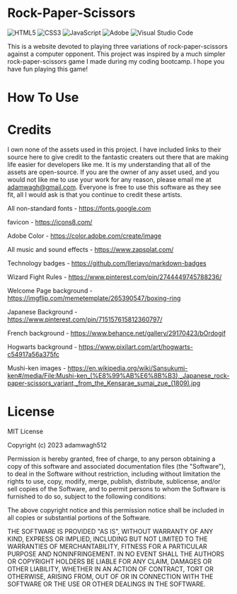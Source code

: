 # Rock-Paper-Scissors
![HTML5](https://img.shields.io/badge/html5-%23E34F26.svg?style=for-the-badge&logo=html5&logoColor=white)
![CSS3](https://img.shields.io/badge/css3-%231572B6.svg?style=for-the-badge&logo=css3&logoColor=white)
![JavaScript](https://img.shields.io/badge/javascript-%23323330.svg?style=for-the-badge&logo=javascript&logoColor=%23F7DF1E)
![Adobe](https://img.shields.io/badge/adobe-%23FF0000.svg?style=for-the-badge&logo=adobe&logoColor=white)
![Visual Studio Code](https://img.shields.io/badge/Visual%20Studio%20Code-0078d7.svg?style=for-the-badge&logo=visual-studio-code&logoColor=white)


This is a website devoted to playing three variations of rock-paper-scissors against a computer opponent. This project was inspired by a much simpler rock-paper-scissors game I made during my coding bootcamp. I hope you have fun playing this game!

# How To Use

# Credits
I own none of the assets used in this project. I have included links to their source here to give credit to the fantastic creaters out there that are making life easier for developers like me. It is my understanding that all of the assets are open-source. If you are the owner of any asset used, and you would not like me to use your work for any reason, please email me at adamwagh@gmail.com. Everyone is free to use this software as they see fit, all I would ask is that you continue to credit these artists.

All non-standard fonts - https://fonts.google.com

favicon - https://icons8.com/

Adobe Color - https://color.adobe.com/create/image

All music and sound effects - https://www.zapsplat.com/

Technology badges - https://github.com/Ileriayo/markdown-badges

Wizard Fight Rules - https://www.pinterest.com/pin/2744449745788236/

Welcome Page background - https://imgflip.com/memetemplate/265390547/boxing-ring

Japanese Background - https://www.pinterest.com/pin/715157615812360797/

French background - https://www.behance.net/gallery/29170423/bOrdogif

Hogwarts background - https://www.pixilart.com/art/hogwarts-c54917a56a375fc

Mushi-ken images - https://en.wikipedia.org/wiki/Sansukumi-ken#/media/File:Mushi-ken_(%E8%99%AB%E6%8B%B3),_Japanese_rock-paper-scissors_variant,_from_the_Kensarae_sumai_zue_(1809).jpg


# License
MIT License

Copyright (c) 2023 adamwagh512

Permission is hereby granted, free of charge, to any person obtaining a copy
of this software and associated documentation files (the "Software"), to deal
in the Software without restriction, including without limitation the rights
to use, copy, modify, merge, publish, distribute, sublicense, and/or sell
copies of the Software, and to permit persons to whom the Software is
furnished to do so, subject to the following conditions:

The above copyright notice and this permission notice shall be included in all
copies or substantial portions of the Software.

THE SOFTWARE IS PROVIDED "AS IS", WITHOUT WARRANTY OF ANY KIND, EXPRESS OR
IMPLIED, INCLUDING BUT NOT LIMITED TO THE WARRANTIES OF MERCHANTABILITY,
FITNESS FOR A PARTICULAR PURPOSE AND NONINFRINGEMENT. IN NO EVENT SHALL THE
AUTHORS OR COPYRIGHT HOLDERS BE LIABLE FOR ANY CLAIM, DAMAGES OR OTHER
LIABILITY, WHETHER IN AN ACTION OF CONTRACT, TORT OR OTHERWISE, ARISING FROM,
OUT OF OR IN CONNECTION WITH THE SOFTWARE OR THE USE OR OTHER DEALINGS IN THE
SOFTWARE.
